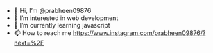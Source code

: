 - 👋 Hi, I’m @prabheen09876
- 👀 I’m interested in web development
- 🌱 I’m currently learning javascript
- 📫 How to reach me https://www.instagram.com/prabheen09876/?next=%2F

<!---
prabheen09876/prabheen09876 is a ✨ special ✨ repository because its `README.md` (this file) appears on your GitHub profile.
You can click the Preview link to take a look at your changes.
--->
